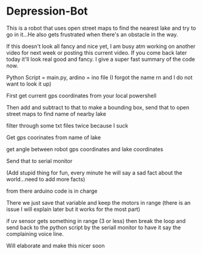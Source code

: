 # Depression-Bot
This is a robot that uses open street maps to find the nearest lake and try to go in it...He also gets frustrated when there's an obstacle in the way.

If this doesn't look all fancy and nice yet, I am busy atm working on another video for next week or posting this current video. If you come back later today it'll look real good and fancy. I give a super fast summary of the code now.

Python Script = main.py, ardino = ino file (I forgot the name rn and I do not want to look it up)

First get current gps coordinates from your local powershell

Then add and subtract to that to make a bounding box, send that to open street maps to find name of nearby lake

filter through some txt files twice because I suck

Get gps coorinates from name of lake

get angle between robot gps coordinates and lake coordinates

Send that to serial monitor 

(Add stupid thing for fun, every minute he will say a sad fact about the world...need to add more facts)

from there arduino code is in charge

There we just save that variable and keep the motors in range (there is an issue I will explain later but it works for the most part)

if uv sensor gets something in range (3 or less) then break the loop and send back to the python script by the seriall monitor to have it say the complaining voice line.

Will elaborate and make this nicer soon


